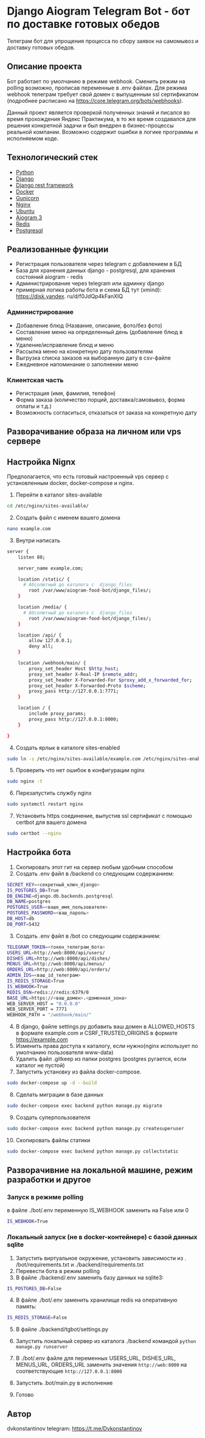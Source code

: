 # Django Aiogram Telegram Bot - бот по доставке готовых обедов

Телеграм бот для упрощения процесса по сбору заявок на самомывоз и доставку готовых обедов.

## Описание проекта

Бот работает по умолчанию в режиме webhook. Сменить режим на polling 
возможно, прописав переменные в .env файлах. Для режима webhook телеграм 
требует свой домен с выпущенным ssl сертификатом (подробнее расписано на 
https://core.telegram.org/bots/webhooks).

Данный проект является проверкой полученных знаний и писался во время 
прохождения Яндекс Практикума, в то же время создавался для решения 
конкретной задачи и был внедрен в бизнес-процессы реальной компании. 
Возможно содержит ошибки в логике программы и исполняемом коде.

## Технологический стек
- [Python](https://www.python.org/)
- [Django](https://www.djangoproject.com/)
- [Django rest framework](https://www.django-rest-framework.org/)
- [Docker](https://www.docker.com/)
- [Gunicorn](https://gunicorn.org/)
- [Nginx](https://www.nginx.com/)
- [Ubuntu](https://ubuntu.com/)
- [Aiogram 3](https://docs.aiogram.dev/en/dev-3.x/)
- [Redis](https://redis.io/)
- [Postgresql](https://www.postgresql.org/)


## Реализованные функции
- Регистрация пользователя через telegram с добавлением в БД
- База для хранения данных django - postgresql, для хранения состояний 
  aiogram - redis
- Администрирование через telegram или админку django
- примерная логика работы бота и схема БД тут (xmind): https://disk.yandex.
  ru/d/f0JdQp4kFanXIQ

### Администрирование
- Добавление блюд (Название, описание, фото/без фото)
- Составление меню на определенный день (добавление блюд в меню)
- Удаление/исправление блюд и меню
- Рассылка меню на конкретную дату пользователям
- Выгрузка списка заказов на выборанную дату в csv-файле
- Ежедневное напоминание о заполнении меню

### Клиентская часть
- Регистрация (имя, фамилия, телефон)
- Форма заказа (количество порций, доставка/самовывоз, форма оплаты и т.д.)
- Возможность согласиться, отказаться от заказа на конкретную дату

  
## Разворачивание образа на личном или vps сервере

## Настройка Nignx

Предполагается, что есть готовый настроенный vps сервер с установленным 
docker, docker-compose и nginx.

1. Перейти в каталог sites-available
```sh
cd /etc/nginx/sites-available/
```
2. Создать файл с именем вашего домена
```sh
nano example.com
```
3. Внутри написать
```sh
server {
    listen 80;

    server_name example.com;

    location /static/ {
      # Абсолютный до каталога с  django_files
        root /var/www/aiogram-food-bot/django_files/;
    }

    location /media/ {
      # Абсолютный до каталога с  django_files
        root /var/www/aiogram-food-bot/django_files/;
    }

    location /api/ {
        allow 127.0.0.1;
        deny all;
    }

    location /webhook/main/ {
        proxy_set_header Host $http_host;
        proxy_set_header X-Real-IP $remote_addr;
        proxy_set_header X-Forwarded-For $proxy_add_x_forwarded_for;
        proxy_set_header X-Forwarded-Proto $scheme;
        proxy_pass http://127.0.0.1:7771;
    }

	location / {
        include proxy_params;
        proxy_pass http://127.0.0.1:8000;
    }

}
```
4. Создать ярлык в каталоге sites-enabled
```sh
sudo ln -s /etc/nginx/sites-available/example.com /etc/nginx/sites-enabled/
```
5. Проверить что нет ошибок в конфигурации nginx
```sh
sudo nginx -t
```
6. Перезапустить службу nginx
```sh
sudo systemctl restart nginx
```
7. Установить https соединение, выпустив ssl сертификат с помощью certbot для вашего домена
```sh
sudo certbot --nginx 
```

## Настройка бота
1. Cкопировать этот гит на сервер любым удобным способом
2. Создать .env файл в /backend со следующим содержанием:
```sh
SECRET_KEY=<секретный_ключ_django>
IS_POSTGRES_DB=True
DB_ENGINE=django.db.backends.postgresql
DB_NAME=postgres
POSTGRES_USER=<ваше_имя_пользователя>
POSTGRES_PASSWORD=<ваш_пароль>
DB_HOST=db
DB_PORT=5432
```
3. Создать .env файл в /bot со следующим содержанием:
```sh
TELEGRAM_TOKEN=<токен_телеграм_бота>
USERS_URL=http://web:8000/api/users/
DISHES_URL=http://web:8000/api/dishes/
MENUS_URL=http://web:8000/api/menus/
ORDERS_URL=http://web:8000/api/orders/
ADMIN_IDS=<ваш_id_телеграм>
IS_REDIS_STORAGE=True
IS_WEBHOOK=True
REDIS_DSN=redis://redis:6379/0
BASE_URL=https://<ваш_домен>.<доменная_зона>
WEB_SERVER_HOST = "0.0.0.0"
WEB_SERVER_PORT = 7771
WEBHOOK_PATH = "/webhook/main/"
```
4. В django, файле settings.py добавить ваш домен в ALLOWED_HOSTS в формате 
   example.com и CSRF_TRUSTED_ORIGINS в формате https://example.com
5. Изменить права доступа к каталогу, если нужно(nginx использует по умолчанию пользователя www-data)
6. Удалить файл .gitkeep из папки postgres (postgres ругается, если каталог не пустой)
7. Запустить установку из файла docker-compose.
```sh
sudo docker-compose up -d --build
```
8. Сделать миграции в базе данных
```sh
sudo docker-compose exec backend python manage.py migrate
```
9. Создать суперпользователя
```sh
sudo docker-compose exec backend python manage.py createsuperuser
```
10. Скопировать файлы статики
```sh
sudo docker-compose exec backend python manage.py collectstatic
```
## Разворачивние на локальной машине, режим разработки и другое
### Запуск в режиме polling
в файле ./bot/.env переменную IS_WEBHOOK заменить на False или 0
```sh
IS_WEBHOOK=True
```

### Локальный запуск (не в docker-контейнере) с базой данных sqlite
1. Запустить виртуальное окружение, установить зависимости из .
   /bot/requirements.txt  и ./backend/requirements.txt
2. Перевести бота в режим polling
3. В файле ./backend/.env заменить базу данных на sqlite3:
```sh
IS_POSTGRES_DB=False
```
4. В файле ./bot/.env заменить хранилище redis на оперативную память:
```sh
IS_REDIS_STORAGE=False
```
5. В файле ./backend/tgbot/settings.py 
6. Запустить локальный сервер из каталога ./backend командой ```python 
   manage.py runserver```
7. В ./bot/.env файле для переменных USERS_URL, DISHES_URL, MENUS_URL, 
   ORDERS_URL заменить значения ```http://web:8000``` на соответствующие
   ```http://127.0.0.1:8000```
   
8. Запустить .bot/main.py в исполнение
9. Готово

## Автор
dvkonstantinov
telegram: https://t.me/Dvkonstantinov

